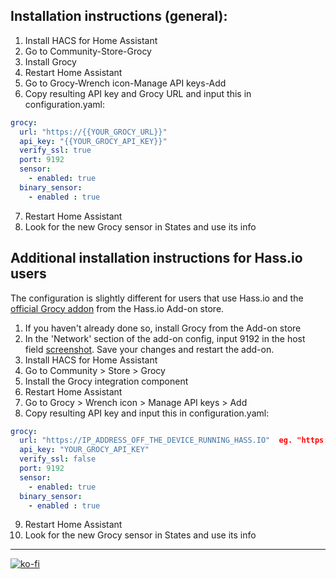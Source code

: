 ## Installation instructions (general):

1. Install HACS for Home Assistant
2. Go to Community-Store-Grocy
3. Install Grocy
4. Restart Home Assistant
5. Go to Grocy-Wrench icon-Manage API keys-Add
6. Copy resulting API key and Grocy URL and input this in configuration.yaml:

```yaml
grocy:
  url: "https://{{YOUR_GROCY_URL}}"
  api_key: "{{YOUR_GROCY_API_KEY}}"
  verify_ssl: true
  port: 9192
  sensor:
    - enabled: true
  binary_sensor:
    - enabled : true
```

7. Restart Home Assistant
8. Look for the new Grocy sensor in States and use its info


## Additional installation instructions for Hass.io users

The configuration is slightly different for users that use Hass.io and the [official Grocy addon](https://github.com/hassio-addons/addon-grocy) from the Hass.io Add-on store.

1. If you haven't already done so, install Grocy from the Add-on store
2. In the 'Network' section of the add-on config, input 9192 in the host field [screenshot](https://github.com/custom-components/grocy/raw/master/grocy-addon-config.png). Save your changes and restart the add-on.
3. Install HACS for Home Assistant
4. Go to Community > Store > Grocy
5. Install the Grocy integration component
6. Restart Home Assistant
7. Go to Grocy > Wrench icon > Manage API keys > Add
8. Copy resulting API key and input this in configuration.yaml:

```yaml
grocy:
  url: "https://IP_ADDRESS_OFF_THE_DEVICE_RUNNING_HASS.IO"  eg. "https://192.168.1.4"
  api_key: "YOUR_GROCY_API_KEY"
  verify_ssl: false
  port: 9192
  sensor:
    - enabled: true
  binary_sensor:
    - enabled : true
```

9. Restart Home Assistant
10. Look for the new Grocy sensor in States and use its info

---
[![ko-fi](https://www.ko-fi.com/img/githubbutton_sm.svg)](https://ko-fi.com/X8X1LYUK)
